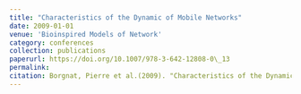 ```yaml
---
title: "Characteristics of the Dynamic of Mobile Networks"
date: 2009-01-01
venue: 'Bioinspired Models of Network'
category: conferences
collection: publications
paperurl: https://doi.org/10.1007/978-3-642-12808-0\_13
permalink: 
citation: Borgnat, Pierre et al.(2009). "Characteristics of the Dynamic of Mobile Networks". Bioinspired Models of Network.
---
```


